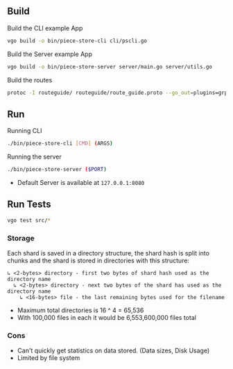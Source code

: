 ## Build

Build the CLI example App
```BASH
vgo build -o bin/piece-store-cli cli/pscli.go
```

Build the Server example App
```BASH
vgo build -o bin/piece-store-server server/main.go server/utils.go
```

Build the routes
```BASH
protoc -I routeguide/ routeguide/route_guide.proto --go_out=plugins=grpc:routeguide
```

## Run

Running CLI
```BASH
./bin/piece-store-cli [CMD] (ARGS)
```

Running the server
```BASH
./bin/piece-store-server ($PORT)
```
* Default Server is available at `127.0.0.1:8080`

## Run Tests

```BASH
vgo test src/*
```

### Storage
Each shard is saved in a directory structure, the shard hash is split into chunks and the shard is stored in directories with this structure:

```
↳ <2-bytes> directory - first two bytes of shard hash used as the directory name
  ↳ <2-bytes> directory - next two bytes of the shard has used as the directory name
    ↳ <16-bytes> file - the last remaining bytes used for the filename
```

- Maximum total directories is 16 ^ 4 = 65,536
- With 100,000 files in each it would be 6,553,600,000 files total

### Cons
- Can't quickly get statistics on data stored. (Data sizes, Disk Usage)
- Limited by file system
